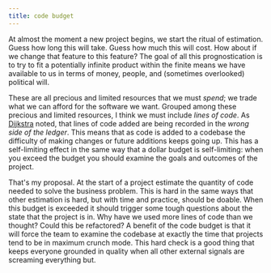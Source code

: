 ```yaml
---
title: code budget
---
```



At almost the moment a new project begins, we start the ritual of
estimation. Guess how long this will take. Guess how much this will
cost. How about if we change that feature to this feature? The goal
of all this prognostication is to try to fit a potentially infinite
product within the finite means we have available to us in terms of
money, people, and (sometimes overlooked) political will.

These are all precious and limited resources that we must *spend*;
we trade what we can afford for the software we want. Grouped among
these precious and limited resources, I think we must include *lines
of code*. As
[Dijkstra](http://www.cs.utexas.edu/~EWD/transcriptions/EWD10xx/EWD1036.html)
noted, that lines of code added are being recorded in the *wrong side
of the ledger*. This means that as code is added to a codebase the
difficulty of making changes or future additions keeps going up.
This has a self-limiting effect in the same way that a dollar budget
is self-limiting: when you exceed the budget you should examine the
goals and outcomes of the project.

That's my proposal. At the start of a project estimate the quantity
of code needed to solve the business problem. This is hard in the
same ways that other estimation is hard, but with time and practice,
should be doable. When this budget is exceeded it should trigger
some tough questions about the state that the project is in. Why
have we used more lines of code than we thought? Could this be
refactored? A benefit of the code budget is that it will force the
team to examine the codebase at exactly the time that projects tend
to be in maximum crunch mode. This hard check is a good thing that
keeps everyone grounded in quality when all other external signals
are screaming everything but.
